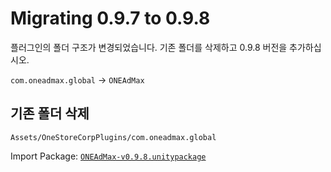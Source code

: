 # Migrating 0.9.7 to 0.9.8

플러그인의 폴더 구조가 변경되었습니다. 기존 폴더를 삭제하고 0.9.8 버전을 추가하십시오.

`com.oneadmax.global` → `ONEAdMax`

## 기존 폴더 삭제

`Assets/OneStoreCorpPlugins/com.oneadmax.global`

Import Package: [`ONEAdMax-v0.9.8.unitypackage`](https://github.com/ONE-AdMax/ONEAdMax-Unity/releases/download/v0.9.8/ONEAdMax-v0.9.8.unitypackage)&#x20;
